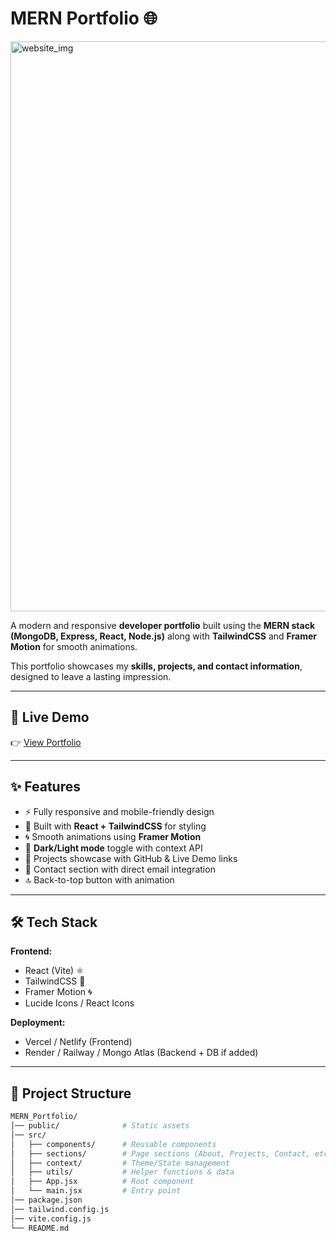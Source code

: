 # MERN Portfolio 🌐

<img width="1918" height="912" alt="website_img" src="https://github.com/user-attachments/assets/2957ddcd-00be-417d-87f2-64fca105d350" />


A modern and responsive **developer portfolio** built using the **MERN stack (MongoDB, Express, React, Node.js)** along with **TailwindCSS** and **Framer Motion** for smooth animations.  

This portfolio showcases my **skills, projects, and contact information**, designed to leave a lasting impression.

---

## 🔗 Live Demo
👉 [View Portfolio](https://mern-portfolio-drab.vercel.app/)  

---

## ✨ Features
- ⚡ Fully responsive and mobile-friendly design  
- 🎨 Built with **React + TailwindCSS** for styling  
- 🌀 Smooth animations using **Framer Motion**  
- 🌙 **Dark/Light mode** toggle with context API  
- 📂 Projects showcase with GitHub & Live Demo links  
- 📧 Contact section with direct email integration  
- 🔝 Back-to-top button with animation  

---

## 🛠️ Tech Stack
**Frontend:**
- React (Vite) ⚛️
- TailwindCSS 🎨
- Framer Motion 🌀
- Lucide Icons / React Icons  


**Deployment:**
- Vercel / Netlify (Frontend)  
- Render / Railway / Mongo Atlas (Backend + DB if added)  

---

## 📂 Project Structure
```bash
MERN_Portfolio/
│── public/              # Static assets
│── src/
│   ├── components/      # Reusable components
│   ├── sections/        # Page sections (About, Projects, Contact, etc.)
│   ├── context/         # Theme/State management
│   ├── utils/           # Helper functions & data
│   ├── App.jsx          # Root component
│   └── main.jsx         # Entry point
│── package.json
│── tailwind.config.js
│── vite.config.js
└── README.md

